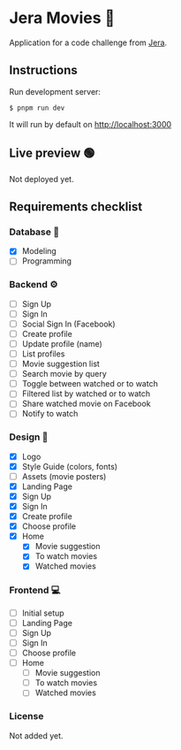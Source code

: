 # Jera Movies 🍿

Application for a code challenge from [Jera](https://jera.com.br).

## Instructions

Run development server:

`$ pnpm run dev`

It will run by default on [http://localhost:3000](http://localhost:3000)

## Live preview 🟢

Not deployed yet.

## Requirements checklist

### Database 🪪

- [x] Modeling
- [ ] Programming

### Backend ⚙️

- [ ] Sign Up
- [ ] Sign In
- [ ] Social Sign In (Facebook)
- [ ] Create profile
- [ ] Update profile (name)
- [ ] List profiles
- [ ] Movie suggestion list
- [ ] Search movie by query
- [ ] Toggle between watched or to watch
- [ ] Filtered list by watched or to watch
- [ ] Share watched movie on Facebook
- [ ] Notify to watch

### Design 🎨

- [x] Logo
- [x] Style Guide (colors, fonts)
- [ ] Assets (movie posters)
- [x] Landing Page
- [x] Sign Up
- [x] Sign In
- [x] Create profile
- [x] Choose profile
- [x] Home
  - [x] Movie suggestion
  - [x] To watch movies
  - [x] Watched movies

### Frontend 💻

- [ ] Initial setup
- [ ] Landing Page
- [ ] Sign Up
- [ ] Sign In
- [ ] Choose profile
- [ ] Home
  - [ ] Movie suggestion
  - [ ] To watch movies
  - [ ] Watched movies

### License

Not added yet.
